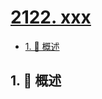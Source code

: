 # [2122. xxx](https://github.com/Tdahuyou/TNotes.leetcode/tree/main/notes/2122.%20xxx)

<!-- region:toc -->

- [1. 📝 概述](#1--概述)

<!-- endregion:toc -->

## 1. 📝 概述
